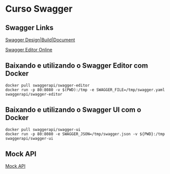 # Curso Swagger

## Swagger Links

[Swagger Design|Build|Document](https://swagger.io/tools/open-source/)

[Swagger Editor Online](https://editor.swagger.io/)

## Baixando e utilizando o Swagger Editor com Docker
```
docker pull swaggerapi/swagger-editor
docker run -p 80:8080 -v $(PWD):/tmp -e SWAGGER_FILE=/tmp/swagger.yaml swaggerapi/swagger-editor
```

## Baixando e utilizando o Swagger UI com o Docker
```
docker pull swaggerapi/swagger-ui
docker run -p 80:8080 -e SWAGGER_JSON=/tmp/swagger.json -v ${PWD}:/tmp swaggerapi/swagger-ui
```

## Mock API

[Mock API](https://mockapi.io/)
